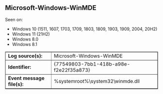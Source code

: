 ## Microsoft-Windows-WinMDE

Seen on:
* Windows 10 (1511, 1607, 1703, 1709, 1803, 1809, 1903, 1909, 2004, 20H2)
* Windows 11 (21H2)
* Windows 8.0
* Windows 8.1

<table border="1" class="docutils">
  <tbody>
    <tr>
      <td><b>Log source(s):</b></td>
      <td>Microsoft-Windows-WinMDE</td>
    </tr>
    <tr>
      <td><b>Identifier:</b></td>
      <td>{77549803-7bb1-418b-a98e-f2e22f35a873}</td>
    </tr>
    <tr>
      <td><b>Event message file(s):</b></td>
      <td>%systemroot%\system32\winmde.dll</td>
    </tr>
  </tbody>
</table>

&nbsp;

